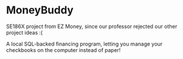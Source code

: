 # MoneyBuddy
SE186X project from EZ Money, since our professor rejected our other project ideas :(

A local SQL-backed financing program, letting you manage your checkbooks on the computer instead of paper!
